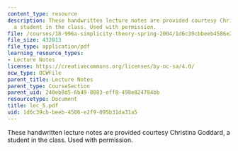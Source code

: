 ```yaml
---
content_type: resource
description: These handwritten lecture notes are provided courtesy Christina Goddard,
  a student in the class. Used with permission.
file: /courses/18-996a-simplicity-theory-spring-2004/1d6c39cbbeeb4586e2f9095b31da31a5_lec_5.pdf
file_size: 432813
file_type: application/pdf
learning_resource_types:
- Lecture Notes
license: https://creativecommons.org/licenses/by-nc-sa/4.0/
ocw_type: OCWFile
parent_title: Lecture Notes
parent_type: CourseSection
parent_uid: 240eb8d5-6b49-8083-eff8-498e824784bb
resourcetype: Document
title: lec_5.pdf
uid: 1d6c39cb-beeb-4586-e2f9-095b31da31a5
---
```

These handwritten lecture notes are provided courtesy Christina Goddard, a student in the class. Used with permission.